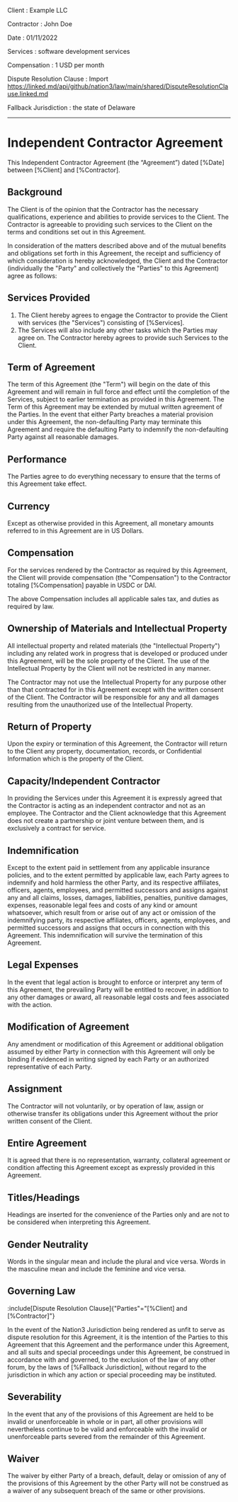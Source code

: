 Client
: Example LLC

Contractor
: John Doe

Date
: 01/11/2022

Services
: software development services

Compensation
: 1 USD per month

Dispute Resolution Clause
: Import https://linked.md/api/github/nation3/law/main/shared/DisputeResolutionClause.linked.md

Fallback Jurisdiction
: the state of Delaware

---

# Independent Contractor Agreement
This Independent Contractor Agreement (the “Agreement”) dated [%Date] between [%Client] and [%Contractor].

## Background
The Client is of the opinion that the Contractor has the necessary qualifications, experience and abilities to provide services to the Client.
The Contractor is agreeable to providing such services to the Client on the terms and conditions set out in this Agreement.

In consideration of the matters described above and of the mutual benefits and obligations set forth in this Agreement, the receipt and sufficiency of which consideration is hereby acknowledged, the Client and the Contractor (individually the "Party" and collectively the "Parties" to this Agreement) agree as follows:

## Services Provided
1. The Client hereby agrees to engage the Contractor to provide the Client with services (the "Services") consisting of [%Services].
2. The Services will also include any other tasks which the Parties may agree on. The Contractor hereby agrees to provide such Services to the Client.

## Term of Agreement 
The term of this Agreement (the "Term") will begin on the date of this Agreement and will remain in full force and effect until the completion of the Services, subject to earlier termination as provided in this Agreement. The Term of this Agreement may be extended by mutual written agreement of the Parties.
In the event that either Party breaches a material provision under this Agreement, the non-defaulting Party may terminate this Agreement and require the defaulting Party to indemnify the non-defaulting Party against all reasonable damages.

## Performance 
The Parties agree to do everything necessary to ensure that the terms of this Agreement take effect.

## Currency 
Except as otherwise provided in this Agreement, all monetary amounts referred to in this Agreement are in US Dollars.

## Compensation 
For the services rendered by the Contractor as required by this Agreement, the Client will provide compensation (the "Compensation") to the Contractor totaling [%Compensation] payable in USDC or DAI.

The above Compensation includes all applicable sales tax, and duties as required by law.
		 
## Ownership of Materials and Intellectual Property 
All intellectual property and related materials (the "Intellectual Property") including any related work in progress that is developed or produced under this Agreement, will be the sole property of the Client. The use of the Intellectual Property by the Client will not be restricted in any manner.
		 
The Contractor may not use the Intellectual Property for any purpose other than that contracted for in this Agreement except with the written consent of the Client. The Contractor will be responsible for any and all damages resulting from the unauthorized use of the Intellectual Property.
		 
## Return of Property 
Upon the expiry or termination of this Agreement, the Contractor will return to the Client any property, documentation, records, or Confidential Information which is the property of the Client.
		 
## Capacity/Independent Contractor 
In providing the Services under this Agreement it is expressly agreed that the Contractor is acting as an independent contractor and not as an employee. The Contractor and the Client acknowledge that this Agreement does not create a partnership or joint venture between them, and is exclusively a contract for service.

## Indemnification 
Except to the extent paid in settlement from any applicable insurance policies, and to the extent permitted by applicable law, each Party agrees to indemnify and hold harmless the other Party, and its respective affiliates, officers, agents, employees, and permitted successors and assigns against any and all claims, losses, damages, liabilities, penalties, punitive damages, expenses, reasonable legal fees and costs of any kind or amount whatsoever, which result from or arise out of any act or omission of the indemnifying party, its respective affiliates, officers, agents, employees, and permitted successors and assigns that occurs in connection with this Agreement. This indemnification will survive the termination of this Agreement.
		 
## Legal Expenses 
In the event that legal action is brought to enforce or interpret any term of this Agreement, the prevailing Party will be entitled to recover, in addition to any other damages or award, all reasonable legal costs and fees associated with the action.
		 
## Modification of Agreement 
Any amendment or modification of this Agreement or additional obligation assumed by either Party in connection with this Agreement will only be binding if evidenced in writing signed by each Party or an authorized representative of each Party.
		 		 
## Assignment 
The Contractor will not voluntarily, or by operation of law, assign or otherwise transfer its obligations under this Agreement without the prior written consent of the Client.
		 
## Entire Agreement 
It is agreed that there is no representation, warranty, collateral agreement or condition affecting this Agreement except as expressly provided in this Agreement.
		 		 
## Titles/Headings 
Headings are inserted for the convenience of the Parties only and are not to be considered when interpreting this Agreement.
		 
## Gender Neutrality 
Words in the singular mean and include the plural and vice versa. Words in the masculine mean and include the feminine and vice versa.
		 
## Governing Law 
:include[Dispute Resolution Clause]{"Parties"="[%Client] and [%Contractor]"}

In the event of the Nation3 Jurisdiction being rendered as unfit to serve as dispute resolution for this Agreement,  it is the intention of the Parties to this Agreement that this Agreement and the performance under this Agreement, and all suits and special proceedings under this Agreement, be construed in accordance with and governed, to the exclusion of the law of any other forum, by the laws of [%Fallback Jurisdiction], without regard to the jurisdiction in which any action or special proceeding may be instituted.
		 
## Severability 
In the event that any of the provisions of this Agreement are held to be invalid or unenforceable in whole or in part, all other provisions will nevertheless continue to be valid and enforceable with the invalid or unenforceable parts severed from the remainder of this Agreement.

## Waiver
The waiver by either Party of a breach, default, delay or omission of any of the provisions of this Agreement by the other Party will not be construed as a waiver of any subsequent breach of the same or other provisions.